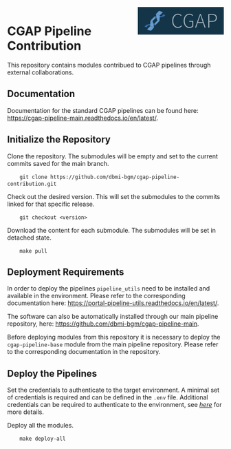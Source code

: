 <img src="https://github.com/dbmi-bgm/cgap-pipeline/blob/master/docs/images/cgap_logo.png" width="200" align="right">

# CGAP Pipeline Contribution

This repository contains modules contribued to CGAP pipelines through external collaborations.

## Documentation

Documentation for the standard CGAP pipelines can be found here:
https://cgap-pipeline-main.readthedocs.io/en/latest/.

## Initialize the Repository

Clone the repository.
The submodules will be empty and set to the current commits saved for the main branch.

        git clone https://github.com/dbmi-bgm/cgap-pipeline-contribution.git

Check out the desired version.
This will set the submodules to the commits linked for that specific release.

        git checkout <version>

Download the content for each submodule.
The submodules will be set in detached state.

        make pull

## Deployment Requirements

In order to deploy the pipelines `pipeline_utils` need to be installed and available in the environment.
Please refer to the corresponding documentation here: https://portal-pipeline-utils.readthedocs.io/en/latest/.

The software can also be automatically installed through our main pipeline repository, here: https://github.com/dbmi-bgm/cgap-pipeline-main.

Before deploying modules from this repository it is necessary to deploy the `cgap-pipeline-base` module from the main pipeline repository.
Please refer to the corresponding documentation in the repository.

## Deploy the Pipelines

Set the credentials to authenticate to the target environment. A minimal set of credentials is required and can be defined in the `.env` file. Additional credentials can be required to authenticate to the environment, see [*here*](https://portal-pipeline-utils.readthedocs.io/en/latest/deploy_pipeline.html#set-up-credentials-and-environmental-variables) for more details.

Deploy all the modules.

        make deploy-all
